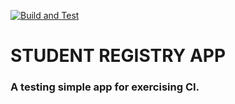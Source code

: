 [![Build and Test](https://github.com/TodorZarkov/Studen-Registry-App/actions/workflows/BuildAndTest.yml/badge.svg)](https://github.com/TodorZarkov/Studen-Registry-App/actions/workflows/BuildAndTest.yml)


# STUDENT REGISTRY APP


### A testing simple app for exercising CI.